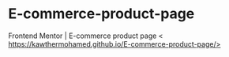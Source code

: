 # E-commerce-product-page
Frontend Mentor | E-commerce product page
< https://kawthermohamed.github.io/E-commerce-product-page/>
